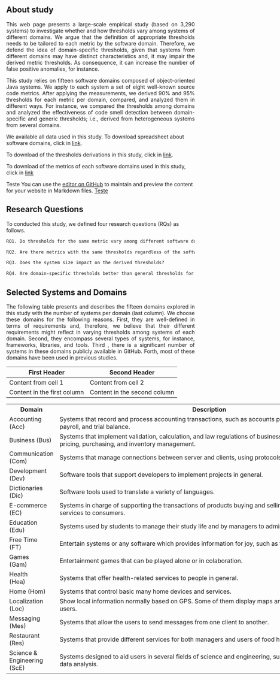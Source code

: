 ## About study

<p align="justify">This web page presents a large-scale empirical study (based on 3,290 systems) to investigate whether and how thresholds vary among systems of different domains. We argue that the definition of appropriate thresholds needs to be tailored to each metric by the software domain. Therefore, we defend the idea of domain-specific thresholds, given that systems from different domains may have distinct characteristics and, it may impair the derived metric thresholds. As consequence, it can increase the number of false positive anomalies, for instance.</p> 


<p align="justify">This study relies on fifteen software domains composed of object-oriented Java systems. We apply to each system a set of eight well-known source code metrics. After applying the measurements, we derived 90% and 95% thresholds for each metric per domain, compared, and analyzed them in different ways. For instance, we compared the thresholds among domains and analyzed the effectiveness of code smell detection between domain-specific and generic thresholds; i.e., derived from heterogeneous systems from several domains. </p>

We available all data used in this study. To download spreadsheet about software domains, click in [link](https://github.com/saner2018/eds/blob/master/Oracle.xlsx). 

To download of the thresholds derivations in this study, click in [link](https://github.com/saner2018/eds/blob/master/Thresholds.xlsx). 


To download of the metrics of each  software domains used in this study, click in [link](https://github.com/saner2018/eds/blob/master/Metrics.rar)

Teste You can use the [editor on GitHub](https://github.com/saner2018/eds/edit/master/README.md) to maintain and preview the content for your website in Markdown files. [Teste](https://github.com/saner2018/eds/blob/master/Table%20V%20-%20Thresholds.xlsx)


## Research Questions

To conducted this study, we defined four research questions (RQs) as follows.

```markdown
RQ1. Do thresholds for the same metric vary among different software domains?

RQ2. Are there metrics with the same thresholds regardless of the software domain?

RQ3. Does the system size impact on the derived thresholds?

RQ4. Are domain-specific thresholds better than general thresholds for code smell detection?
```
## Selected Systems and Domains
<p align="justify">The following table presents and describes the fifteen domains explored in this study with the number of systems per domain (last column). We choose these domains for the following reasons. First, they are well-defined in terms of requirements and, therefore, we believe that their different requirements might reflect in varying thresholds among systems of each domain. Second, they encompass several types of systems, for instance, frameworks, libraries, and tools. Third , there is a significant number of systems in these domains publicly available in GitHub. Forth, most of these domains have been used in previous studies.</p>

First Header | Second Header
------------ | -------------
Content from cell 1 | Content from cell 2
Content in the first column | Content in the second column

<table style="undefined;table-layout: fixed; width: 998px">
<colgroup>
<col style="width: 108px">
<col style="width: 856px">
<col style="width: 34px">
</colgroup>
  <tr>
    <th>Domain</th>
    <th>Description</th>
    <th>#</th>
  </tr>
  <tr>
    <td>Accounting (Acc)</td>
    <td>Systems that record and process accounting transactions, such as accounts payable and receivable, payroll, and trial balance.</td>
    <td>318</td>
  </tr>
  <tr>
    <td>Business (Bus)</td>
    <td>Systems that implement validation, calculation, and law regulations of business requirements, such as pricing, purchasing, and inventory management.</td>
    <td>383</td>
  </tr>
  <tr>
    <td>Communication (Com)</td>
    <td>Systems that manage connections between server and clients, using protocols to share information.</td>
    <td>298</td>
  </tr>
  <tr>
    <td>Development (Dev)</td>
    <td>Software tools that support developers to implement projects in general.</td>
    <td>531</td>
  </tr>
  <tr>
    <td>Dictionaries (Dic)</td>
    <td>Software tools used to translate a variety of languages.</td>
    <td>130</td>
  </tr>
  <tr>
    <td>E-commerce (EC)</td>
    <td>Systems in charge of supporting the transactions of products buying and selling, as well as providing services to consumers.</td>
    <td>36</td>
  </tr>
  <tr>
    <td>Education (Edu)</td>
    <td>Systems used by students to manage their study life and by managers to administrate their schools.</td>
    <td>172</td>
  </tr>
  <tr>
    <td>Free Time <br>(FT)</td>
    <td>Entertain systems or any software which provides information for joy, such as travel information.</td>
    <td>28</td>
  </tr>
  <tr>
    <td>Games <br>(Gam)</td>
    <td>Entertainment games that can be played alone or in colaboration.</td>
    <td>453</td>
  </tr>
  <tr>
    <td>Health <br>(Hea)</td>
    <td>Systems that offer health-related services to people in general.</td>
    <td>282</td>
  </tr>
  <tr>
    <td>Home (Hom)</td>
    <td>Systems that control basic many home devices and services.</td>
    <td>164</td>
  </tr>
  <tr>
    <td>Localization (Loc)</td>
    <td>Show local information normally based on GPS. Some of them display maps and location sensitive data for users.</td>
    <td>76</td>
  </tr>
  <tr>
    <td>Messaging (Mes)</td>
    <td>Systems that allow the users to send messages from one client to another.</td>
    <td>66</td>
  </tr>
  <tr>
    <td>Restaurant (Res)</td>
    <td>Systems that provide different services for both managers and users of food houses.</td>
    <td>333</td>
  </tr>
  <tr>
    <td>Science &amp; Engineering (ScE)</td>
    <td>Systems designed to aid users in several fields of science and engineering, such as 3D visualization and data analysis.</td>
    <td>22</td>
  </tr>
</table>

